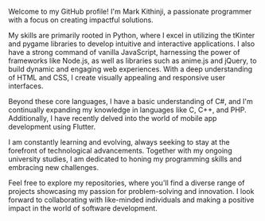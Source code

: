 Welcome to my GitHub profile! I'm Mark Kithinji, a passionate programmer with a focus on creating impactful solutions.

My skills are primarily rooted in Python, where I excel in utilizing the tKinter and pygame libraries to develop intuitive and interactive applications. I also have a strong command of vanilla JavaScript, harnessing the power of frameworks like Node.js, as well as libraries such as anime.js and jQuery, to build dynamic and engaging web experiences. With a deep understanding of HTML and CSS, I create visually appealing and responsive user interfaces.

Beyond these core languages, I have a basic understanding of C#, and I'm continually expanding my knowledge in languages like C, C++, and PHP. Additionally, I have recently delved into the world of mobile app development using Flutter.

I am constantly learning and evolving, always seeking to stay at the forefront of technological advancements. Together with my ongoing university studies, I am dedicated to honing my programming skills and embracing new challenges.

Feel free to explore my repositories, where you'll find a diverse range of projects showcasing my passion for problem-solving and innovation. I look forward to collaborating with like-minded individuals and making a positive impact in the world of software development.
